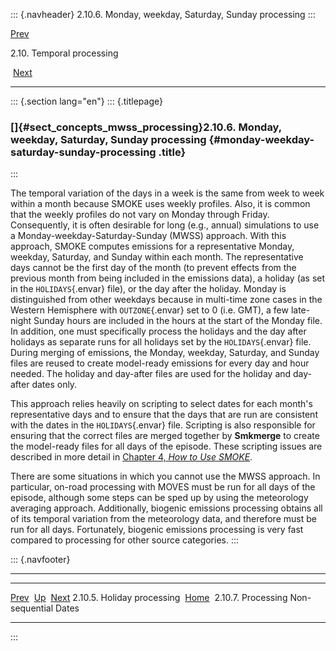 ::: {.navheader}
2.10.6. Monday, weekday, Saturday, Sunday processing
:::

[Prev](ch02s10s05.html) 

2.10. Temporal processing

 [Next](ch02s10s07.html)

------------------------------------------------------------------------

::: {.section lang="en"}
::: {.titlepage}
<div>

<div>

### []{#sect_concepts_mwss_processing}2.10.6. Monday, weekday, Saturday, Sunday processing {#monday-weekday-saturday-sunday-processing .title}

</div>

</div>
:::

The temporal variation of the days in a week is the same from week to
week within a month because SMOKE uses weekly profiles. Also, it is
common that the weekly profiles do not vary on Monday through Friday.
Consequently, it is often desirable for long (e.g., annual) simulations
to use a Monday-weekday-Saturday-Sunday (MWSS) approach. With this
approach, SMOKE computes emissions for a representative Monday, weekday,
Saturday, and Sunday within each month. The representative days cannot
be the first day of the month (to prevent effects from the previous
month from being included in the emissions data), a holiday (as set in
the `HOLIDAYS`{.envar} file), or the day after the holiday. Monday is
distinguished from other weekdays because in multi-time zone cases in
the Western Hemisphere with `OUTZONE`{.envar} set to 0 (i.e. GMT), a few
late-night Sunday hours are included in the hours at the start of the
Monday file. In addition, one must specifically process the holidays and
the day after holidays as separate runs for all holidays set by the
`HOLIDAYS`{.envar} file. During merging of emissions, the Monday,
weekday, Saturday, and Sunday files are reused to create model-ready
emissions for every day and hour needed. The holiday and day-after files
are used for the holiday and day-after dates only.

This approach relies heavily on scripting to select dates for each
month's representative days and to ensure that the days that are run are
consistent with the dates in the `HOLIDAYS`{.envar} file. Scripting is
also responsible for ensuring that the correct files are merged together
by **Smkmerge** to create the model-ready files for all days of the
episode. These scripting issues are described in more detail in
[Chapter 4, *How to Use
SMOKE*](ch04.html "Chapter 4. How to Use SMOKE").

There are some situations in which you cannot use the MWSS approach. In
particular, on-road processing with MOVES must be run for all days of
the episode, although some steps can be sped up by using the meteorology
averaging approach. Additionally, biogenic emissions processing obtains
all of its temporal variation from the meteorology data, and therefore
must be run for all days. Fortunately, biogenic emissions processing is
very fast compared to processing for other source categories.
:::

::: {.navfooter}

------------------------------------------------------------------------

  ----------------------------- -------------------- ------------------------------------------
  [Prev](ch02s10s05.html)        [Up](ch02s10.html)                     [Next](ch02s10s07.html)
  2.10.5. Holiday processing     [Home](index.html)     2.10.7. Processing Non-sequential Dates
  ----------------------------- -------------------- ------------------------------------------
:::
